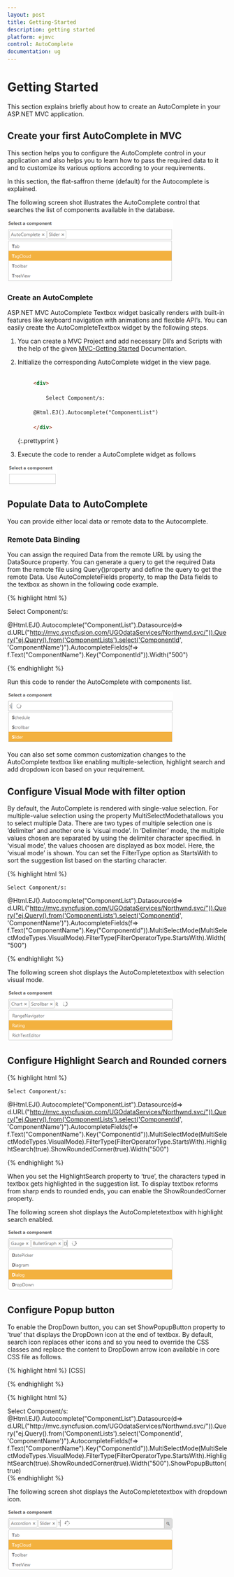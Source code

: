 ```yaml
---
layout: post
title: Getting-Started
description: getting started
platform: ejmvc
control: AutoComplete
documentation: ug
---
```


# Getting Started

This section explains briefly about how to create an AutoComplete in your ASP.NET MVC application.

## Create your first AutoComplete in MVC

This section helps you to configure the AutoComplete control in your application and also helps you to learn how to pass the required data to it and to customize its various options according to your requirements. 

In this section,  the flat-saffron theme (default) for the Autocomplete is explained.

The following screen shot illustrates the AutoComplete control that searches the list of components available in the database. 

![](Getting-Started_images/Getting-Started_img1.png)



### Create an AutoComplete

ASP.NET MVC AutoComplete Textbox widget basically renders with built-in features like keyboard navigation with animations and flexible API’s. You can easily create the AutoCompleteTextbox widget by the following steps.

1. You can create a MVC Project and add necessary Dll’s and Scripts with the help of the given [MVC-Getting Started](http://help.syncfusion.com/ug/js/Documents/gettingstartedwithmv.htm) Documentation.
2. Initialize the corresponding AutoComplete widget in the view page.


   ~~~ html

		<div>

			Select Component/s: 

		@Html.EJ().Autocomplete("ComponentList")

		</div>

   ~~~
   {:.prettyprint }


3.  Execute the code to render a AutoComplete widget as follows



![](Getting-Started_images/Getting-Started_img2.png)



## Populate Data to AutoComplete

You can provide either local data or remote data to the Autocomplete.

### Remote Data Binding

You can assign the required Data from the remote URL by using the DataSource property. You can generate a query to get the required Data from the remote file using Query()property and define the query to get the remote Data. Use AutoCompleteFields property, to map the Data fields to the textbox as shown in the following code example.

{% highlight html %}

<div>

Select Component/s: 

@Html.EJ().Autocomplete("ComponentList").Datasource(d=> 
d.URL("http://mvc.syncfusion.com/UGOdataServices/Northwnd.svc/")).Query("ej.Query().from('ComponentLists').select('ComponentId', 
'ComponentName')").AutocompleteFields(f=> f.Text("ComponentName").Key("ComponentId")).Width("500")
</div>


{% endhighlight %}


Run this code to render the AutoComplete with components list.

![](Getting-Started_images/Getting-Started_img3.png)



You can also set some common customization changes to the AutoComplete textbox like enabling multiple-selection, highlight search and add dropdown icon based on your requirement. 

## Configure Visual Mode with filter option



By default, the AutoComplete is rendered with single-value selection. For multiple-value selection using the property MultiSelectModethatallows you to select multiple Data. There are two types of multiple selection one is ‘delimiter’ and another one is ‘visual mode’. In ‘Delimiter’ mode, the multiple values chosen are separated by using the delimiter character specified. In ‘visual mode’, the values choosen are displayed as box model. Here, the ‘visual mode’ is shown. You can set the FilterType option as StartsWith to sort the suggestion list based on the starting character.


{% highlight html %}

<div>

    Select Component/s: 

@Html.EJ().Autocomplete("ComponentList").Datasource(d=> 
d.URL("http://mvc.syncfusion.com/UGOdataServices/Northwnd.svc/")).Query("ej.Query().from('ComponentLists').select('ComponentId',
 'ComponentName')").AutocompleteFields(f=> f.Text("ComponentName").Key("ComponentId")).MultiSelectMode(MultiSelectModeTypes.VisualMode).FilterType(FilterOperatorType.StartsWith).Width("500")

</div>


{% endhighlight %}


The following screen shot displays the AutoCompletetextbox with selection visual mode.

![](Getting-Started_images/Getting-Started_img4.png)



## Configure Highlight Search and Rounded corners

{% highlight html %}

<div>

    Select Component/s: 

@Html.EJ().Autocomplete("ComponentList").Datasource(d=> 
d.URL("http://mvc.syncfusion.com/UGOdataServices/Northwnd.svc/")).Query("ej.Query().from('ComponentLists').select('ComponentId',
'ComponentName')").AutocompleteFields(f=> f.Text("ComponentName").Key("ComponentId")).MultiSelectMode(MultiSelectModeTypes.VisualMode).FilterType(FilterOperatorType.StartsWith).HighlightSearch(true).ShowRoundedCorner(true).Width("500")

</div>

{% endhighlight %}

When you set the HighlightSearch property to ‘true’, the characters typed in textbox gets highlighted in the suggestion list. To display textbox reforms from sharp ends to rounded ends, you can enable the ShowRoundedCorner property.




The following screen shot displays the AutoCompletetextbox with highlight search enabled.

![](Getting-Started_images/Getting-Started_img5.png)



## Configure Popup button

To enable the DropDown button, you can set ShowPopupButton property to ‘true’ that displays the DropDown icon at the end of textbox. By default, search icon replaces other icons and so you need to override the CSS classes and replace the content to DropDown arrow icon available in core CSS file as follows.



{% highlight html %}
[CSS]
<style>.e-icon.e-search:before 
 {                
    content:"\e63b";  
 }
</style>
{% endhighlight %}

{% highlight html %}

<div>
    Select Component/s: 
@Html.EJ().Autocomplete("ComponentList").Datasource(d=>
d.URL("http://mvc.syncfusion.com/UGOdataServices/Northwnd.svc/")).Query("ej.Query().from('ComponentLists').select('ComponentId', 'ComponentName')").AutocompleteFields(f=>
f.Text("ComponentName").Key("ComponentId")).MultiSelectMode(MultiSelectModeTypes.VisualMode).FilterType(FilterOperatorType.StartsWith).HighlightSearch(true).ShowRoundedCorner(true).Width("500").ShowPopupButton(true)
</div>
{% endhighlight %}


The following screen shot displays the AutoCompletetextbox with dropdown icon.

![](Getting-Started_images/Getting-Started_img6.png)



